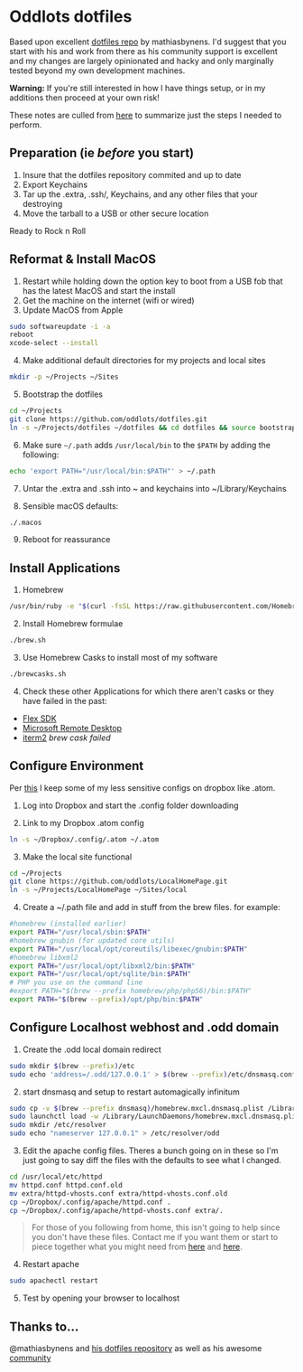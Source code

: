 # Oddlots dotfiles

Based upon excellent [dotfiles repo](https://github.com/mathiasbynens/dotfiles) by mathiasbynens. I'd suggest that you start with his and work from there as his community support is excellent and my changes are largely opinionated and hacky and only marginally tested beyond my own development machines.

**Warning:** If you're still interested in how I have things setup, or in my additions then proceed at your own risk!

These notes are culled from [here](https://github.com/mathiasbynens/dotfiles/blob/master/README.md) to summarize just the steps I needed to perform.

## Preparation (ie _before_ you start)
1. Insure that the dotfiles repository commited and up to date
2. Export Keychains
3. Tar up the .extra, .ssh/, Keychains, and any other files that your destroying
4. Move the tarball to a USB or other secure location

Ready to Rock n Roll

## Reformat & Install MacOS
1. Restart while holding down the option key to boot from a USB fob that has the latest MacOS and start the install
2. Get the machine on the internet (wifi or wired)
3. Update MacOS from Apple
```bash
sudo softwareupdate -i -a
reboot
xcode-select --install
```

4. Make additional default directories for my projects and local sites
```bash
mkdir -p ~/Projects ~/Sites
```

5. Bootstrap the dotfiles
```bash
cd ~/Projects
git clone https://github.com/oddlots/dotfiles.git
ln -s ~/Projects/dotfiles ~/dotfiles && cd dotfiles && source bootstrap.sh
```

6. Make sure `~/.path` adds `/usr/local/bin` to the `$PATH` by adding the following:
```bash
echo 'export PATH="/usr/local/bin:$PATH"' > ~/.path
```

7. Untar the .extra and .ssh into ~ and keychains into ~/Library/Keychains

8. Sensible macOS defaults:
```bash
./.macos
```

9. Reboot for reassurance

## Install Applications
1. Homebrew
```bash
/usr/bin/ruby -e "$(curl -fsSL https://raw.githubusercontent.com/Homebrew/install/master/install)"
```

2. Install Homebrew formulae
```bash
./brew.sh
```

3. Use Homebrew Casks to install most of my software
```bash
./brewcasks.sh
```

4. Check these other Applications for which there aren't casks or they have failed in the past:
  - [Flex SDK](http://flex.apache.org/installer.html)
  - [Microsoft Remote Desktop](https://itunes.apple.com/us/app/microsoft-remote-desktop-10/id1295203466?mt=12)
  - [iterm2](https://www.iterm2.com/downloads.html) _brew cask failed_


## Configure Environment

Per [this](https://tommcfarlin.com/syncing-atom-settings/) I keep some of my less sensitive configs on dropbox like .atom.

1. Log into Dropbox and start the .config folder downloading

2. Link to my Dropbox .atom config
```bash
ln -s ~/Dropbox/.config/.atom ~/.atom
```
3. Make the local site functional
```bash
cd ~/Projects
git clone https://github.com/oddlots/LocalHomePage.git
ln -s ~/Projects/LocalHomePage ~/Sites/local
```
4. Create a ~/.path file and add in stuff from the brew files. for example:
```bash
#homebrew (installed earlier)
export PATH="/usr/local/sbin:$PATH"
#homebrew gnubin (for updated core utils)
export PATH="/usr/local/opt/coreutils/libexec/gnubin:$PATH"
#homebrew libxml2
export PATH="/usr/local/opt/libxml2/bin:$PATH"
export PATH="/usr/local/opt/sqlite/bin:$PATH"
# PHP you use on the command line
#export PATH="$(brew --prefix homebrew/php/php56)/bin:$PATH"
export PATH="$(brew --prefix)/opt/php/bin:$PATH"
```

## Configure Localhost webhost and .odd domain

1. Create the .odd local domain redirect
```bash
sudo mkdir $(brew --prefix)/etc
sudo echo 'address=/.odd/127.0.0.1' > $(brew --prefix)/etc/dnsmasq.conf
```

2. start dnsmasq and setup to restart automagically infinitum
```bash
sudo cp -v $(brew --prefix dnsmasq)/homebrew.mxcl.dnsmasq.plist /Library/LaunchDaemons
sudo launchctl load -w /Library/LaunchDaemons/homebrew.mxcl.dnsmasq.plist
sudo mkdir /etc/resolver
sudo echo "nameserver 127.0.0.1" > /etc/resolver/odd
```

3. Edit the apache config files. Theres a bunch going on in these so I'm just going to say diff the files with the defaults to see what I changed.
```bash
cd /usr/local/etc/httpd
mv httpd.conf httpd.conf.old
mv extra/httpd-vhosts.conf extra/httpd-vhosts.conf.old
cp ~/Dropbox/.config/apache/httpd.conf .
cp ~/Dropbox/.config/apache/httpd-vhosts.conf extra/.
```

> For those of you following from home, this isn't going to help since you don't have these files. Contact me if you want them or start to piece together what you might need from [here](https://getgrav.org/blog/macos-mojave-apache-multiple-php-versions) and [here](https://mallinson.ca/posts/5/the-perfect-web-development-environment-for-your-new-mac).

4. Restart apache
```bash
sudo apachectl restart
```

5. Test by opening your browser to localhost

## Thanks to…

@mathiasbynens and [his dotfiles repository](https://github.com/mathiasbynens/dotfiles) as well as his awesome [community](https://github.com/mathiasbynens/dotfiles#thanks-to)

